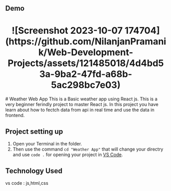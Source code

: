 ## Demo
 <h1 align='center' >
    ![Screenshot 2023-10-07 174704](https://github.com/NilanjanPramanik/Web-Development-Projects/assets/121485018/4d4bd53a-9ba2-47fd-a68b-5ac298bc7e03)
 </h1>
# Weather Web App
This is a Basic weather app using React js. This is a very beginner ferindly project to master React js. In this project you have learn about how to fectch data from api in real time and use the data in frontend.




## Project setting up 

1. Open your Terminal in the folder.
2. Then use the command `cd "Weather App"` that will change your directry and use `code .` for opening your project in [VS Code](https://code.visualstudio.com/).


   
## Technology Used
vs code : js,html,css
